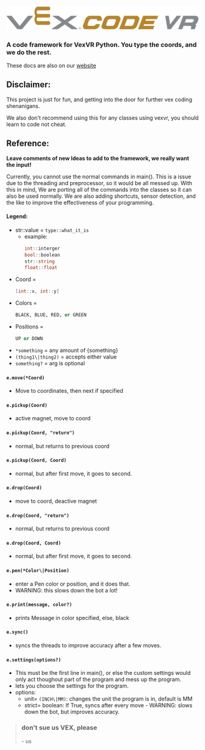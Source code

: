 # ![VEXCODE VR logo](Assets/VEXVR.png)
### A code framework for VexVR Python. You type the coords, and we do the rest.

These docs are also on our [website](http://vexvr.orangehersheys.dev/)

## Disclaimer:
This project is just for fun, and getting into the door for further vex coding shenanigans.

We also don't recommend using this for any classes using vexvr, you should learn to code not cheat.

## Reference:

**Leave comments of new Ideas to add to the framework, we really want the input!**

Currently, you cannot use the normal commands in main().
This is a issue due to the threading and preprocessor, so it would be all messed up.
With this in mind, We are porting all of the commands into the classes so it can also be used normally.
We are also adding shortcuts, sensor detection, and the like to improve the effectiveness of your programming.


####   Legend:
- str::value = `type::what_it_is`
    - example:
        ```cs
        int::interger
        bool::boolean
        str::string
        float::float
        ```
- Coord =
    ```cs
    [int::x, int::y]
    ```
- Colors = 
    ```python
    BLACK, BLUE, RED, or GREEN
    ```
- Positions = 
    ```python
    UP or DOWN
    ```
- `*something` = any amount of {something}
- `(thing1\|thing2)` = accepts either value
- `something?` = arg is optional

#### `e.move(*Coord)`
- Move to coordinates, then next if specified

#### `e.pickup(Coord)`
- active magnet, move to coord

#### `e.pickup(Coord, "return")`
- normal, but returns to previous coord

#### `e.pickup(Coord, Coord)`
- normal, but after first move, it goes to second.


#### `e.drop(Coord)`
- move to coord, deactive magnet

#### `e.drop(Coord, "return")`
- normal, but returns to previous coord

#### `e.drop(Coord, Coord)`
- normal, but after first move, it goes to second.


#### `e.pen(*Color\|Position)`
- enter a Pen color or position, and it does that.
- WARNING: this slows down the bot a lot!

#### `e.print(message, color?)`
- prints Message in color specified, else, black

#### `e.sync()`
- syncs the threads to improve accuracy after a few moves.

#### `e.settings(options?)`
- This must be the first line in main(), or else the custom settings would only act thoughout part of the program and mess up the program.
- lets you choose the settings for the program.
- options:
    - unit= `(INCH\|MM)`:   changes the unit the program is in, default is MM
    - strict= boolean: If True, syncs after every move
          - WARNING: slows down the bot, but improves accuracy.



> ### don't sue us VEX, **please**
> \- us


